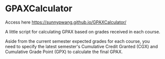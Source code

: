 # GPAXCalculator
Access here https://sunnypwang.github.io/GPAXCalculator/

A little script for calculating GPAX based on grades received in each course.

Aside from the current semester expected grades for each course, you need to specify the latest semester's Cumulative Credit Granted (CGX) and Cumulative Grade Point (GPX) to calculate the final GPAX.